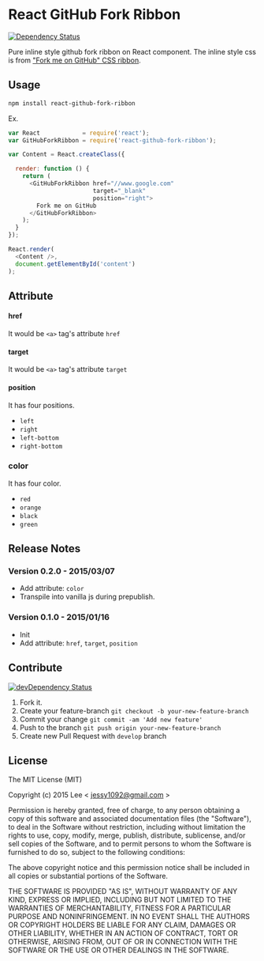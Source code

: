 React GitHub Fork Ribbon
=============
[![Dependency Status][david-dm-image]][david-dm-url]

Pure inline style github fork ribbon on React component. The inline style css is from ["Fork me on GitHub" CSS ribbon](http://simonwhitaker.github.io/github-fork-ribbon-css/).

## Usage

```sh
npm install react-github-fork-ribbon
```

Ex.
```js
var React            = require('react');
var GitHubForkRibbon = require('react-github-fork-ribbon');

var Content = React.createClass({

  render: function () {
    return (
      <GitHubForkRibbon href="//www.google.com" 
                        target="_blank" 
                        position="right">
        Fork me on GitHub
      </GitHubForkRibbon>
    );
  }
});

React.render(
  <Content />,
  document.getElementById('content')
);
```

## Attribute

#### href

It would be `<a>` tag's attribute `href`

#### target

It would be `<a>` tag's attribute `target`

#### position

It has four positions.
- `left`
- `right`
- `left-bottom`
- `right-bottom`

### color

It has four color.
- `red`
- `orange`
- `black`
- `green`

## Release Notes

### Version 0.2.0 - 2015/03/07

- Add attribute: `color`
- Transpile into vanilla js during prepublish.

### Version 0.1.0 - 2015/01/16

- Init
- Add attribute: `href`, `target`, `position`

## Contribute
[![devDependency Status][david-dm-dev-image]][david-dm-dev-url]

1. Fork it.
2. Create your feature-branch `git checkout -b your-new-feature-branch`
3. Commit your change `git commit -am 'Add new feature'`
4. Push to the branch `git push origin your-new-feature-branch`
5. Create new Pull Request with `develop` branch

## License

The MIT License (MIT)

Copyright (c) 2015 Lee  < jessy1092@gmail.com >

Permission is hereby granted, free of charge, to any person obtaining a copy of
this software and associated documentation files (the "Software"), to deal in
the Software without restriction, including without limitation the rights to
use, copy, modify, merge, publish, distribute, sublicense, and/or sell copies of
the Software, and to permit persons to whom the Software is furnished to do so,
subject to the following conditions:

The above copyright notice and this permission notice shall be included in all
copies or substantial portions of the Software.

THE SOFTWARE IS PROVIDED "AS IS", WITHOUT WARRANTY OF ANY KIND, EXPRESS OR
IMPLIED, INCLUDING BUT NOT LIMITED TO THE WARRANTIES OF MERCHANTABILITY, FITNESS
FOR A PARTICULAR PURPOSE AND NONINFRINGEMENT. IN NO EVENT SHALL THE AUTHORS OR
COPYRIGHT HOLDERS BE LIABLE FOR ANY CLAIM, DAMAGES OR OTHER LIABILITY, WHETHER
IN AN ACTION OF CONTRACT, TORT OR OTHERWISE, ARISING FROM, OUT OF OR IN
CONNECTION WITH THE SOFTWARE OR THE USE OR OTHER DEALINGS IN THE SOFTWARE.

[react-github-fork-ribbon-url]: https://github.com/jessy1092/react-github-fork-ribbon/releases

[david-dm-image]: https://david-dm.org/jessy1092/react-github-fork-ribbon.svg?style=flat-square
[david-dm-url]: https://david-dm.org/jessy1092/react-github-fork-ribbon
[david-dm-dev-image]: https://david-dm.org/jessy1092/react-github-fork-ribbon/dev-status.svg?style=flat-square
[david-dm-dev-url]: https://david-dm.org/jessy1092/react-github-fork-ribbon#info=devDependencies
